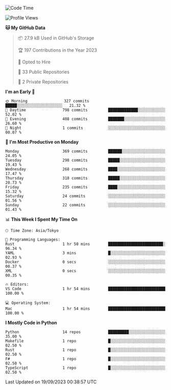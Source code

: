 <!--START_SECTION:waka-->
![Code Time](http://img.shields.io/badge/Code%20Time-711%20hrs%2015%20mins-blue)

![Profile Views](http://img.shields.io/badge/Profile%20Views-0-blue)

**🐱 My GitHub Data** 

> 📦 27.9 kB Used in GitHub's Storage 
 > 
> 🏆 197 Contributions in the Year 2023
 > 
> 💼 Opted to Hire
 > 
> 📜 33 Public Repositories 
 > 
> 🔑 2 Private Repositories 
 > 
**I'm an Early 🐤** 

```text
🌞 Morning                327 commits         █████░░░░░░░░░░░░░░░░░░░░   21.32 % 
🌆 Daytime                798 commits         █████████████░░░░░░░░░░░░   52.02 % 
🌃 Evening                408 commits         ███████░░░░░░░░░░░░░░░░░░   26.60 % 
🌙 Night                  1 commits           ░░░░░░░░░░░░░░░░░░░░░░░░░   00.07 % 
```
📅 **I'm Most Productive on Monday** 

```text
Monday                   369 commits         ██████░░░░░░░░░░░░░░░░░░░   24.05 % 
Tuesday                  298 commits         █████░░░░░░░░░░░░░░░░░░░░   19.43 % 
Wednesday                268 commits         ████░░░░░░░░░░░░░░░░░░░░░   17.47 % 
Thursday                 318 commits         █████░░░░░░░░░░░░░░░░░░░░   20.73 % 
Friday                   235 commits         ████░░░░░░░░░░░░░░░░░░░░░   15.32 % 
Saturday                 24 commits          ░░░░░░░░░░░░░░░░░░░░░░░░░   01.56 % 
Sunday                   22 commits          ░░░░░░░░░░░░░░░░░░░░░░░░░   01.43 % 
```


📊 **This Week I Spent My Time On** 

```text
🕑︎ Time Zone: Asia/Tokyo

💬 Programming Languages: 
Rust                     1 hr 50 mins        ████████████████████████░   96.34 % 
YAML                     3 mins              █░░░░░░░░░░░░░░░░░░░░░░░░   02.93 % 
Docker                   0 secs              ░░░░░░░░░░░░░░░░░░░░░░░░░   00.37 % 
XML                      0 secs              ░░░░░░░░░░░░░░░░░░░░░░░░░   00.35 % 

🔥 Editors: 
VS Code                  1 hr 54 mins        █████████████████████████   100.00 % 

💻 Operating System: 
Mac                      1 hr 54 mins        █████████████████████████   100.00 % 
```

**I Mostly Code in Python** 

```text
Python                   14 repos            █████████░░░░░░░░░░░░░░░░   35.00 % 
Makefile                 1 repo              █░░░░░░░░░░░░░░░░░░░░░░░░   02.50 % 
Rust                     1 repo              █░░░░░░░░░░░░░░░░░░░░░░░░   02.50 % 
F#                       1 repo              █░░░░░░░░░░░░░░░░░░░░░░░░   02.50 % 
TypeScript               1 repo              █░░░░░░░░░░░░░░░░░░░░░░░░   02.50 % 
```




 Last Updated on 19/09/2023 00:38:57 UTC
<!--END_SECTION:waka-->
